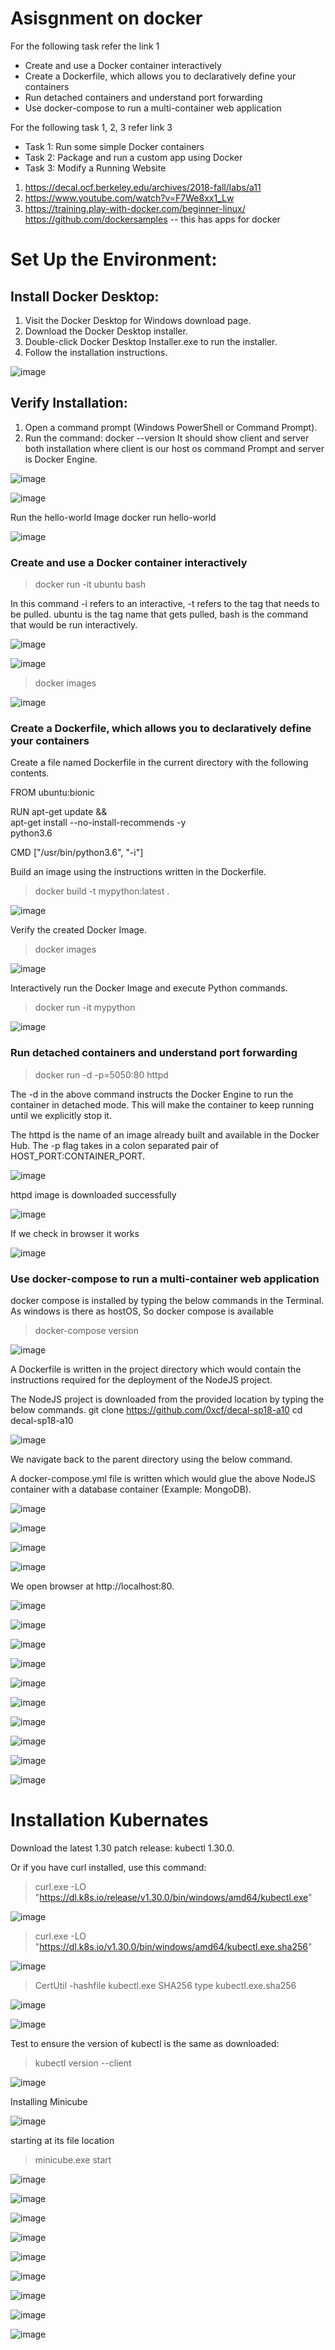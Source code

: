 
# Asisgnment on docker 


For the following task refer the link 1
* Create and use a Docker container interactively
* Create a Dockerfile, which allows you to declaratively define your containers
* Run detached containers and understand port forwarding
* Use docker-compose to run a multi-container web application

For the following task 1, 2, 3 refer link 3
* Task 1: Run some simple Docker containers
* Task 2: Package and run a custom app using Docker
* Task 3: Modify a Running Website

1.	https://decal.ocf.berkeley.edu/archives/2018-fall/labs/a11
2.	https://www.youtube.com/watch?v=F7We8xx1_Lw
3.	https://training.play-with-docker.com/beginner-linux/
https://github.com/dockersamples -- this  has apps for docker

# Set Up the Environment:

## Install Docker Desktop:

1. Visit the Docker Desktop for Windows download page.
2. Download the Docker Desktop installer.
3. Double-click Docker Desktop Installer.exe to run the installer.
4. Follow the installation instructions.

![image](https://github.com/jayshah17/Secure-System-Engineering-/assets/76842630/723e6f27-c27a-4695-9558-3177b1e63046)

## Verify Installation:

1. Open a command prompt (Windows PowerShell or Command Prompt).
2. Run the command: docker --version
It should show client and server both installation where client is our host os command Prompt and server is Docker Engine.

![image](https://github.com/jayshah17/Secure-System-Engineering-/assets/76842630/c012998d-c76e-44de-b3ae-634b02df6bbd)

![image](https://github.com/jayshah17/Secure-System-Engineering-/assets/76842630/5330c306-5c39-44df-b242-8f8696dfa40d)

Run the hello-world Image
docker run hello-world

![image](https://github.com/jayshah17/Secure-System-Engineering-/assets/76842630/11e9172a-80d3-4be7-b334-5abfb48816e5)

### Create and use a Docker container interactively

> docker run -it ubuntu bash

In this command -i refers to an interactive, -t refers to the tag that needs to be pulled. ubuntu is the tag
name that gets pulled, bash is the command that would be run interactively.


![image](https://github.com/jayshah17/Secure-System-Engineering-/assets/76842630/50344b78-e54f-40de-9d5e-1fd7e0a312fc)

![image](https://github.com/jayshah17/Secure-System-Engineering-/assets/76842630/da23566e-3fab-489a-9952-43f8eb0e17fa)

> docker images

![image](https://github.com/jayshah17/Secure-System-Engineering-/assets/76842630/b0039818-f2b1-4811-bc06-33937374774d)

### Create a Dockerfile, which allows you to declaratively define your containers

Create a file named Dockerfile in the current directory with the following contents.

FROM ubuntu:bionic

RUN apt-get update && \
apt-get install --no-install-recommends -y \
python3.6

CMD ["/usr/bin/python3.6", "-i"]

Build an image using the instructions written in the Dockerfile.

> docker build -t mypython:latest .

![image](https://github.com/jayshah17/Secure-System-Engineering-/assets/76842630/ffe59c92-49ab-49de-83b1-a3673ca672f3)

Verify the created Docker Image.

> docker images

![image](https://github.com/jayshah17/Secure-System-Engineering-/assets/76842630/05d351ec-fd2c-4a74-87dc-7cdc5dda4d78)

Interactively run the Docker Image and execute Python commands.

> docker run -it mypython

![image](https://github.com/jayshah17/Secure-System-Engineering-/assets/76842630/f949d834-f850-44d4-bc33-1a3207538d74)

### Run detached containers and understand port forwarding

> docker run -d -p=5050:80 httpd

The -d in the above command instructs the Docker Engine to run the container in detached mode. This will make the container to keep running until we explicitly stop it.

The httpd is the name of an image already built and available in the Docker Hub.
The -p flag takes in a colon separated pair of HOST_PORT:CONTAINER_PORT.

![image](https://github.com/jayshah17/Secure-System-Engineering-/assets/76842630/937f4d58-970a-4f75-b74b-a5bb3e4ba961)

httpd image is downloaded successfully

![image](https://github.com/jayshah17/Secure-System-Engineering-/assets/76842630/0e132254-2664-47c6-9d74-96b1934ab3eb)

If we check in browser it works 

![image](https://github.com/jayshah17/Secure-System-Engineering-/assets/76842630/fd11effb-69e1-4163-a6d6-a7859f6c96b7)

### Use docker-compose to run a multi-container web application

docker compose is installed by typing the below commands in the Terminal.
As windows is there as hostOS, So docker compose is available 

> docker-compose version

![image](https://github.com/jayshah17/Secure-System-Engineering-/assets/76842630/b03dde04-cb80-493f-a469-3dbc8cdb7c5b)


A Dockerfile is written in the project directory which would contain the instructions required for the
deployment of the NodeJS project.

The NodeJS project is downloaded from the provided location by typing the below commands.
git clone https://github.com/0xcf/decal-sp18-a10
cd decal-sp18-a10

![image](https://github.com/jayshah17/Secure-System-Engineering-/assets/76842630/5b9ca206-e1ee-4983-a007-d083762ee7fc)

We navigate back to the parent directory using the below command.

A docker-compose.yml file is written which would glue the above NodeJS container with a database container
(Example: MongoDB).

![image](https://github.com/jayshah17/Secure-System-Engineering-/assets/76842630/46687594-bad6-4e39-85f0-0ffcf9de3231)


![image](https://github.com/jayshah17/Secure-System-Engineering-/assets/76842630/9c40005c-a322-4faf-bd85-85b024dd6d93)

![image](https://github.com/jayshah17/Secure-System-Engineering-/assets/76842630/02ad0282-4f09-4ed8-88ca-80ff8a917aaa)

![image](https://github.com/jayshah17/Secure-System-Engineering-/assets/76842630/98d79117-43fa-45dc-95c6-a7f6ab84eed8)

We open browser at http://localhost:80.

![image](https://github.com/jayshah17/Secure-System-Engineering-/assets/76842630/430f0bcd-d703-4d6f-964e-0288c6fd696a)





![image](https://github.com/jayshah17/Secure-System-Engineering-/assets/76842630/6fd47428-8694-4e6c-92ca-1cf10208d007)

![image](https://github.com/jayshah17/Secure-System-Engineering-/assets/76842630/16f00b20-4f8f-4518-b046-085c4b0aabfe)

![image](https://github.com/jayshah17/Secure-System-Engineering-/assets/76842630/5e4832ea-54b0-4360-a6e4-d5a1d19c4b92)

![image](https://github.com/jayshah17/Secure-System-Engineering-/assets/76842630/4c86f051-e180-43fe-9126-481974dd26a5)

![image](https://github.com/jayshah17/Secure-System-Engineering-/assets/76842630/c7677b27-5c8e-4b45-8d27-f0e19fef0989)

![image](https://github.com/jayshah17/Secure-System-Engineering-/assets/76842630/878bde18-9276-42fb-aea9-bd8ac7129c19)

![image](https://github.com/jayshah17/Secure-System-Engineering-/assets/76842630/13f2f320-3b8f-4a64-a816-ea0c04a1687c)

![image](https://github.com/jayshah17/Secure-System-Engineering-/assets/76842630/e1be4ef5-b843-4f55-b1ba-9a6e69fdfc8a)

![image](https://github.com/jayshah17/Secure-System-Engineering-/assets/76842630/3f9205bb-f3c9-4de0-a635-bbaae0fe65e3)

# Installation Kubernates

Download the latest 1.30 patch release: kubectl 1.30.0.

Or if you have curl installed, use this command:

> curl.exe -LO "https://dl.k8s.io/release/v1.30.0/bin/windows/amd64/kubectl.exe"

![image](https://github.com/jayshah17/Secure-System-Engineering-/assets/76842630/2e0ad7bf-6efe-46de-a19a-432f595061d7)

> curl.exe -LO "https://dl.k8s.io/v1.30.0/bin/windows/amd64/kubectl.exe.sha256"

![image](https://github.com/jayshah17/Secure-System-Engineering-/assets/76842630/1fcd7e7a-209c-4b7c-8a19-bf69cbcbbda0)

> CertUtil -hashfile kubectl.exe SHA256
> type kubectl.exe.sha256

![image](https://github.com/jayshah17/Secure-System-Engineering-/assets/76842630/b1b50055-d069-486d-a108-3dc85921370d)

![image](https://github.com/jayshah17/Secure-System-Engineering-/assets/76842630/82f12f6b-0b3b-4a1c-a864-a0ff2ce8bd7a)

Test to ensure the version of kubectl is the same as downloaded:

> kubectl version --client

![image](https://github.com/jayshah17/Secure-System-Engineering-/assets/76842630/beb300cf-190d-4730-b72f-d09dbfbf77b3)

Installing Minicube 

![image](https://github.com/jayshah17/Secure-System-Engineering-/assets/76842630/757de741-9169-45c3-8e84-1df2630c5b96)

starting at its file location 
> minicube.exe start

![image](https://github.com/jayshah17/Secure-System-Engineering-/assets/76842630/684b8c5c-495a-4672-94bc-1d0e3331dd88)

![image](https://github.com/jayshah17/Secure-System-Engineering-/assets/76842630/e2060e3c-682f-4884-8442-7522f815b8b2)


![image](https://github.com/jayshah17/Secure-System-Engineering-/assets/76842630/461ef119-7425-43c1-975e-639b629acade)

![image](https://github.com/jayshah17/Secure-System-Engineering-/assets/76842630/bc3e5e22-7fdc-4003-86f6-4ba9f525c289)

![image](https://github.com/jayshah17/Secure-System-Engineering-/assets/76842630/a03271d2-3372-4f6d-a248-69591baeb03d)

![image](https://github.com/jayshah17/Secure-System-Engineering-/assets/76842630/95e67e43-4ac9-4edf-8aa9-63eeda4b86a0)

![image](https://github.com/jayshah17/Secure-System-Engineering-/assets/76842630/7244a465-89c1-49ea-8612-5a8242145527)

![image](https://github.com/jayshah17/Secure-System-Engineering-/assets/76842630/42962c95-772c-422a-b31a-d27165408474)

![image](https://github.com/jayshah17/Secure-System-Engineering-/assets/76842630/e406cff4-72f9-4c54-a185-179c2400d946)
